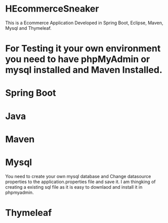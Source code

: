 # HEcommerceSneaker

This is a Ecommerce Application Developed in Spring Boot, Eclipse, Maven, Mysql and Thymeleaf.

# For Testing it your own environment you need to have phpMyAdmin or mysql installed and Maven Installed.

# Spring Boot 
# Java 
# Maven 
# Mysql 
You need to create your own mysql database and 
Change datasource properties to the application.properties file and save it.
I am thingking of creating a existing sql file as it is easy to downlaod and install it in phpmyadmin. 

# Thymeleaf
